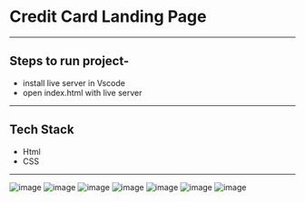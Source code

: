 # Credit Card Landing Page
---
## Steps to run project-
* install live server in Vscode
* open index.html with live server
---
## Tech Stack
* Html
* CSS
---
![image](https://github.com/pranjalibr/credit-card-landing-page/assets/53832298/c5d2d196-4961-469e-8139-5798e9b2cd8d)
![image](https://github.com/pranjalibr/credit-card-landing-page/assets/53832298/872c6df8-6a50-447b-8b78-dbfc92aff56e)
![image](https://github.com/pranjalibr/credit-card-landing-page/assets/53832298/22765c36-52ec-4982-925e-5ee2740df308)
![image](https://github.com/pranjalibr/credit-card-landing-page/assets/53832298/c9370964-5dcc-4c20-97ff-decde46de6b1)
![image](https://github.com/pranjalibr/credit-card-landing-page/assets/53832298/a416636e-ebff-4dfc-9b03-fa98aede0cd9)
![image](https://github.com/pranjalibr/credit-card-landing-page/assets/53832298/111b8ea8-c49e-4738-baeb-d461bf1210f1)
![image](https://github.com/pranjalibr/credit-card-landing-page/assets/53832298/7153fa77-b6d9-473e-b3df-fd04e70241e5)

